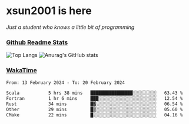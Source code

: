 # xsun2001 is here

*Just a student who knows a little bit of programming*

### [Github Readme Stats](https://github.com/anuraghazra/github-readme-stats)

![Top Langs](https://github-readme-stats.vercel.app/api/top-langs/?username=xsun2001&layout=compact&theme=radical) ![Anurag's GitHub stats](https://github-readme-stats.vercel.app/api?username=xsun2001&show_icons=true&theme=radical)

### [WakaTime](https://wakatime.com)

<!--START_SECTION:waka-->

```txt
From: 13 February 2024 - To: 20 February 2024

Scala           5 hrs 38 mins   ████████████████░░░░░░░░░   63.43 %
Fortran         1 hr 6 mins     ███░░░░░░░░░░░░░░░░░░░░░░   12.54 %
Rust            34 mins         █▓░░░░░░░░░░░░░░░░░░░░░░░   06.54 %
Other           29 mins         █▒░░░░░░░░░░░░░░░░░░░░░░░   05.60 %
CMake           22 mins         █░░░░░░░░░░░░░░░░░░░░░░░░   04.16 %
```

<!--END_SECTION:waka-->
